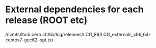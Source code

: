 # External dependencies for each release (ROOT etc)

/cvmfs/lhcb.cern.ch/lib/lcg/releases/LCG_88/LCG_externals_x86_64-centos7-gcc62-opt.txt
